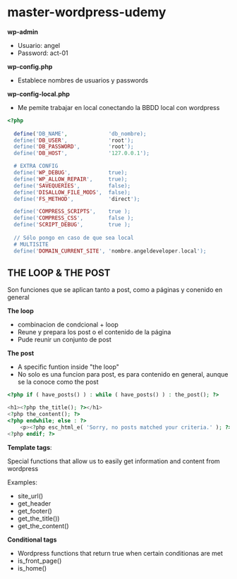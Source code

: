 # master-wordpress-udemy

**wp-admin**
* Usuario: angel
* Password: act-01

**wp-config.php**
* Establece nombres de usuarios y passwords

**wp-config-local.php**
* Me pemite trabajar en local conectando la BBDD local con wordpress

```php
<?php
 
  define('DB_NAME',             'db_nombre);
  define('DB_USER',             'root');
  define('DB_PASSWORD',         'root');
  define('DB_HOST',             '127.0.0.1');

  # EXTRA CONFIG
  define('WP_DEBUG',            true);
  define('WP_ALLOW_REPAIR',     true);
  define('SAVEQUERIES',         false);
  define('DISALLOW_FILE_MODS',  false);
  define('FS_METHOD',           'direct');

  define('COMPRESS_SCRIPTS',    true );
  define('COMPRESS_CSS',        false );
  define('SCRIPT_DEBUG',        true );
  
  // Sólo pongo en caso de que sea local
  # MULTISITE
  define('DOMAIN_CURRENT_SITE', 'nombre.angeldeveloper.local');

```


## THE LOOP & THE POST

Son funciones que se aplican tanto a post, como a páginas y conenido en general

**The loop**
* combinacion de condcional + loop
* Reune y prepara los post o el contenido de la página
* Pude reunir un conjunto de post

**The post**
* A specific funtion inside "the loop"
* No solo es una funcion para post, es para contenido en general, aunque se la conoce como the post

```php
<?php if ( have_posts() ) : while ( have_posts() ) : the_post(); ?>

<h1><?php the_title(); ?></h1>
<?php the_content(); ?>
<?php endwhile; else : ?>
	<p><?php esc_html_e( 'Sorry, no posts matched your criteria.' ); ?></p>
<?php endif; ?>
```

**Template tags**:

Special functions that allow us to easily get information and content from wordpress

Examples:
* site_url()
* get_header
* get_footer()
* get_the_title())
* get_the_content()

**Conditional tags**
*  Wordpress functions that return true when certain conditionas are met
* is_front_page()
* is_home()